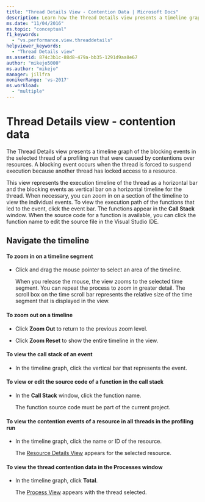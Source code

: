 ```yaml
---
title: "Thread Details View - Contention Data | Microsoft Docs"
description: Learn how the Thread Details view presents a timeline graph of the blocking events in the selected thread of a profiling run.
ms.date: "11/04/2016"
ms.topic: "conceptual"
f1_keywords:
  - "vs.performance.view.threaddetails"
helpviewer_keywords:
  - "Thread Details view"
ms.assetid: 874c3b1c-88d8-479a-bb35-1291d9aa8e67
author: "mikejo5000"
ms.author: "mikejo"
manager: jillfra
monikerRange: 'vs-2017'
ms.workload:
  - "multiple"
---
```

# Thread Details view - contention data
The Thread Details view presents a timeline graph of the blocking events in the selected thread of a profiling run that were caused by contentions over resources. A blocking event occurs when the thread is forced to suspend execution because another thread has locked access to a resource.

 This view represents the execution timeline of the thread as a horizontal bar and the blocking events as vertical bar on a horizontal timeline for the thread. When necessary, you can zoom in on a section of the timeline to view the individual events. To view the execution path of the functions that led to the event, click the event bar. The functions appear in the **Call Stack** window. When the source code for a function is available, you can click the function name to edit the source file in the Visual Studio IDE.

## Navigate the timeline

#### To zoom in on a timeline segment

- Click and drag the mouse pointer to select an area of the timeline.

     When you release the mouse, the view zooms to the selected time segment. You can repeat the process to zoom in greater detail. The scroll box on the time scroll bar represents the relative size of the time segment that is displayed in the view.

#### To zoom out on a timeline

- Click **Zoom Out** to return to the previous zoom level.

- Click **Zoom Reset** to show the entire timeline in the view.

#### To view the call stack of an event

- In the timeline graph, click the vertical bar that represents the event.

#### To view or edit the source code of a function in the call stack

- In the **Call Stack** window, click the function name.

  The function source code must be part of the current project.

#### To view the contention events of a resource in all threads in the profiling run

- In the timeline graph, click the name or ID of the resource.

     The [Resource Details View](../profiling/resource-details-view-contention-data.md) appears for the selected resource.

#### To view the thread contention data in the Processes window

- In the timeline graph, click **Total**.

     The [Process View](../profiling/process-view-contention-data.md) appears with the thread selected.
